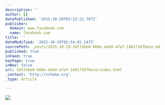 ```yaml
---
description: ''
author: []
datePublished: '2015-10-29T03:22:22.767Z'
publisher:
  domain: www.facebook.com
  name: facebook.com
title: ''
dateModified: '2015-10-29T02:54:02.247Z'
sourcePath: _posts/2015-10-29-3df31bb0-b68e-4eb9-a7a7-1461718fbece.md
published: true
inFeed: true
hasPage: true
inNav: false
url: 3df31bb0-b68e-4eb9-a7a7-1461718fbece/index.html
_context: 'http://schema.org'
_type: Article

---
```

![](https://scontent-lga3-1.xx.fbcdn.net/hphotos-xta1/v/t1.0-9/10988940_935801239773179_3923768085375342183_n.jpg?oh=4322ef53ddbab261f946697345d1afe5&oe=56C50FB4)